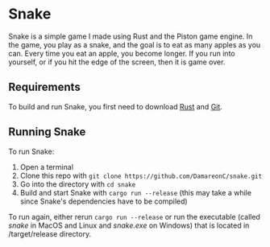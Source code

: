 # Snake

Snake is a simple game I made using Rust and the Piston game engine. In the game, you play as a snake, and the goal is to eat as many apples as you can. Every time you eat an apple, you become longer. If you run into yourself, or if you hit the edge of the screen, then it is game over.

## Requirements

To build and run Snake, you first need to download [Rust](https://doc.rust-lang.org/stable/book/ch01-01-installation.html) and [Git](https://git-scm.com/downloads).

## Running Snake

To run Snake:
1. Open a terminal
2. Clone this repo with `git clone https://github.com/DamareonC/snake.git`
3. Go into the directory with `cd snake`
4. Build and start Snake with `cargo run --release` (this may take a while since Snake's dependencies have to be compiled)

To run again, either rerun `cargo run --release` or run the executable (called *snake* in MacOS and Linux and *snake.exe* on Windows) that is located in /target/release directory.
